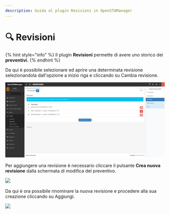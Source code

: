 ```yaml
---
description: Guida al plugin Revisioni in OpenSTAManager
---
```


# 🔍 Revisioni

{% hint style="info" %}
Il plugin **Revisioni** permette di avere uno storico dei **preventivi.**
{% endhint %}

Da qui è possibile selezionare ed aprire una determinata revisione selezionandola dall'opzione a inizio riga e cliccando su Cambia revisione.

![](<../../../../../.gitbook/assets/image (421).png>)

Per aggiungere una revisione è necessario cliccare il pulsante **Crea nuova revisione** dalla schermata di modifica del preventivo.

![](https://firebasestorage.googleapis.com/v0/b/gitbook-x-prod.appspot.com/o/spaces%2F-LZJeLg23eVDvrCv74U7-887967055%2Fuploads%2F91t5zg47iij3XqT715Cd%2Ffile.png?alt=media)

Da qui è ora possibile rinominare la nuova revisione e procedere alla sua creazione cliccando su Aggiungi.

![](https://firebasestorage.googleapis.com/v0/b/gitbook-x-prod.appspot.com/o/spaces%2F-LZJeLg23eVDvrCv74U7-887967055%2Fuploads%2FruhzdVTvlUGagJRgur6t%2Ffile.png?alt=media)
